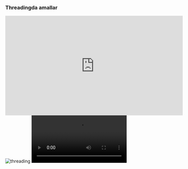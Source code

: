 ### Threadingda amallar

<iframe width="560" height="315" src="https://www.youtube.com/embed/BJ-VvGyQxho" title="YouTube video player" frameborder="0" allow="accelerometer; autoplay; clipboard-write; encrypted-media; gyroscope; picture-in-picture" allowfullscreen></iframe>

<img src ="https://cdn.educba.com/academy/wp-content/uploads/2020/02/Python-Threadpool.jpg" alt ="threading">
<video src = 'animation.mp4' autoplay = "muted">